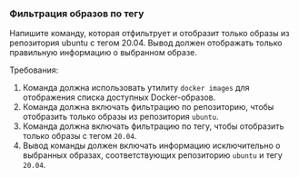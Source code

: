
### Фильтрация образов по тегу

Напишите команду, которая отфильтрует и отобразит только образы из репозитория ubuntu с тегом 20.04. Вывод должен отображать только правильную информацию о выбранном образе.

Требования:
1. Команда должна использовать утилиту `docker images` для отображения списка доступных Docker-образов. 
2. Команда должна включать фильтрацию по репозиторию, чтобы отобразить только образы из репозитория `ubuntu`. 
3. Команда должна включать фильтрацию по тегу, чтобы отобразить только образы с тегом `20.04`. 
4. Вывод команды должен включать информацию исключительно о выбранных образах, соответствующих репозиторию `ubuntu` и тегу `20.04`.